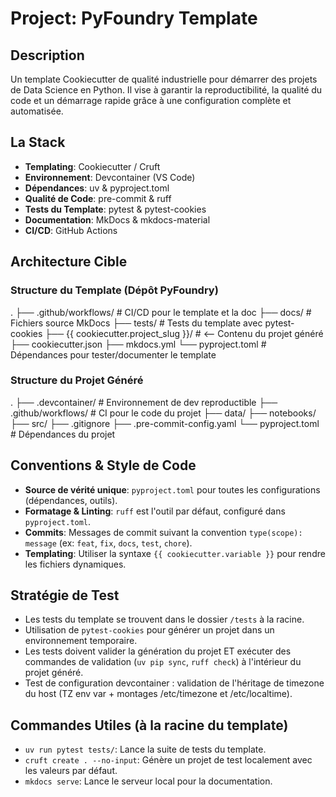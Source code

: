 # Project: PyFoundry Template
## Description
Un template Cookiecutter de qualité industrielle pour démarrer des projets de Data Science en Python. Il vise à garantir la reproductibilité, la qualité du code et un démarrage rapide grâce à une configuration complète et automatisée.

## La Stack
- **Templating**: Cookiecutter / Cruft
- **Environnement**: Devcontainer (VS Code)
- **Dépendances**: uv & pyproject.toml
- **Qualité de Code**: pre-commit & ruff
- **Tests du Template**: pytest & pytest-cookies
- **Documentation**: MkDocs & mkdocs-material
- **CI/CD**: GitHub Actions

## Architecture Cible
### Structure du Template (Dépôt PyFoundry)

.
├── .github/workflows/          # CI/CD pour le template et la doc
├── docs/                       # Fichiers source MkDocs
├── tests/                      # Tests du template avec pytest-cookies
├── {{ cookiecutter.project_slug }}/   # <-- Contenu du projet généré
├── cookiecutter.json
├── mkdocs.yml
└── pyproject.toml              # Dépendances pour tester/documenter le template

### Structure du Projet Généré

.
├── .devcontainer/              # Environnement de dev reproductible
├── .github/workflows/          # CI pour le code du projet
├── data/
├── notebooks/
├── src/
├── .gitignore
├── .pre-commit-config.yaml
└── pyproject.toml              # Dépendances du projet


## Conventions & Style de Code
- **Source de vérité unique**: `pyproject.toml` pour toutes les configurations (dépendances, outils).
- **Formatage & Linting**: `ruff` est l'outil par défaut, configuré dans `pyproject.toml`.
- **Commits**: Messages de commit suivant la convention `type(scope): message` (ex: `feat`, `fix`, `docs`, `test`, `chore`).
- **Templating**: Utiliser la syntaxe `{{ cookiecutter.variable }}` pour rendre les fichiers dynamiques.

## Stratégie de Test
- Les tests du template se trouvent dans le dossier `/tests` à la racine.
- Utilisation de `pytest-cookies` pour générer un projet dans un environnement temporaire.
- Les tests doivent valider la génération du projet ET exécuter des commandes de validation (`uv pip sync`, `ruff check`) à l'intérieur du projet généré.
- Test de configuration devcontainer : validation de l'héritage de timezone du host (TZ env var + montages /etc/timezone et /etc/localtime).

## Commandes Utiles (à la racine du template)
- `uv run pytest tests/`: Lance la suite de tests du template.
- `cruft create . --no-input`: Génère un projet de test localement avec les valeurs par défaut.
- `mkdocs serve`: Lance le serveur local pour la documentation.
